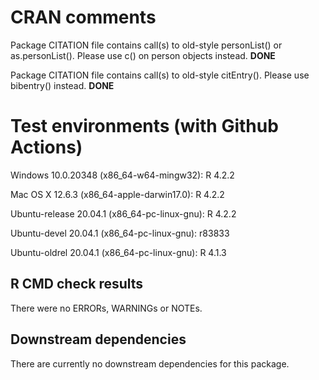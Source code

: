 # CRAN comments
Package CITATION file contains call(s) to old-style personList() or
as.personList().  Please use c() on person objects instead. **DONE**

Package CITATION file contains call(s) to old-style citEntry(). Please
use bibentry() instead. **DONE**


# Test environments (with Github Actions)
Windows 10.0.20348 (x86_64-w64-mingw32): R 4.2.2

Mac OS X 12.6.3 (x86_64-apple-darwin17.0): R 4.2.2

Ubuntu-release 20.04.1 (x86_64-pc-linux-gnu): R 4.2.2

Ubuntu-devel 20.04.1 (x86_64-pc-linux-gnu): r83833

Ubuntu-oldrel 20.04.1 (x86_64-pc-linux-gnu): R 4.1.3 

## R CMD check results
There were no ERRORs, WARNINGs or NOTEs.

## Downstream dependencies
There are currently no downstream dependencies for this package.
